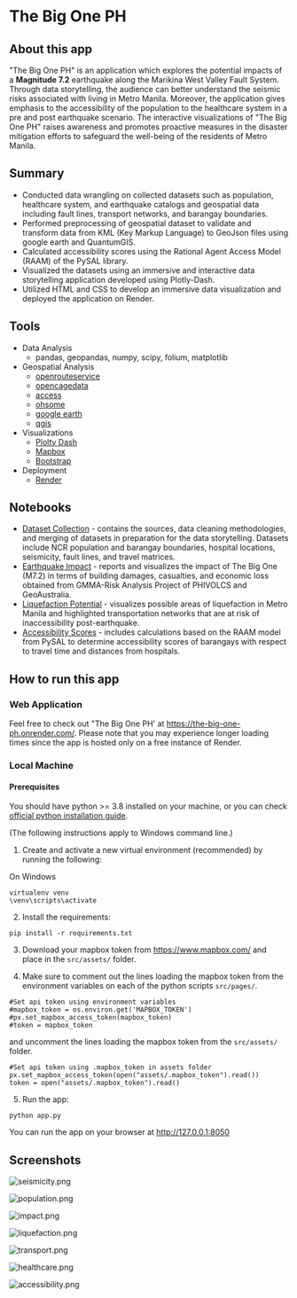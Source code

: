 # The Big One PH

## About this app

"The Big One PH" is an application which explores the potential impacts of a **Magnitude 7.2** earthquake along the Marikina West Valley Fault System. Through data storytelling, the audience can better understand the seismic risks associated with living in Metro Manila. Moreover, the application gives emphasis to the accessibility of the population to the healthcare system in a pre and post earthquake scenario. The interactive visualizations of "The Big One PH" raises awareness and promotes proactive measures in the disaster mitigation efforts to safeguard the well-being of the residents of Metro Manila.

## Summary

* Conducted data wrangling on collected datasets such as population, healthcare system, and earthquake catalogs and geospatial data including fault lines, transport networks, and barangay boundaries.
* Performed preprocessing of geospatial dataset to validate and transform data from KML (Key Markup Language) to GeoJson files using google earth and QuantumGIS.
* Calculated accessibility scores using the Rational Agent Access Model (RAAM) of the PySAL library.
* Visualized the datasets using an immersive and interactive data storytelling application developed using Plotly-Dash.
* Utilized HTML and CSS to develop an immersive data visualization and deployed the application on Render.

## Tools
* Data Analysis 
    * pandas, geopandas, numpy, scipy, folium, matplotlib
* Geospatial Analysis
    * [openrouteservice](https://openrouteservice.org/)
    * [opencagedata](https://opencagedata.com/)
    * [access](https://pysal.org/access/index.html)
    * [ohsome](https://heigit.org/big-spatial-data-analytics-en/ohsome/)
    * [google earth](https://earth.google.com/web/)
    * [qgis](https://qgis.org/en/site/)
* Visualizations
    * [Plolty Dash](https://plotly.com/dash/)
    * [Mapbox](https://www.mapbox.com/)
    * [Bootstrap](https://getbootstrap.com/)
* Deployment
    * [Render](https://render.com/)

## Notebooks
* [Dataset Collection](https://nbviewer.org/github/cpmalenab/the-big-one-ph/blob/master/notebooks/dataset_collection.ipynb) - contains the sources, data cleaning methodologies, and merging of datasets in preparation for the data storytelling. Datasets include NCR population and barangay boundaries, hospital locations, seismicity, fault lines, and travel matrices.
* [Earthquake Impact](https://nbviewer.org/github/cpmalenab/the-big-one-ph/blob/master/notebooks/earthquake_impact.ipynb) - reports and visualizes the impact of The Big One (M7.2) in terms of building damages, casualties, and economic loss obtained from GMMA-Risk Analysis Project of PHIVOLCS and GeoAustralia.
* [Liquefaction Potential](https://nbviewer.org/github/cpmalenab/the-big-one-ph/blob/master/notebooks/liquefaction_potential.ipynb) - visualizes possible areas of liquefaction in Metro Manila and highlighted transportation networks that are at risk of inaccessibility post-earthquake.
* [Accessibility Scores](https://nbviewer.org/github/cpmalenab/the-big-one-ph/blob/master/notebooks/accessibility_scores.ipynb) - includes calculations based on the RAAM model from PySAL to determine accessibility scores of barangays with respect to travel time and distances from hospitals.

## How to run this app

### Web Application

Feel free to check out "The Big One PH' at https://the-big-one-ph.onrender.com/. Please note that you may experience longer loading times since the app is hosted only on a free instance of Render.

### Local Machine
#### Prerequisites

You should have python >= 3.8 installed on your machine, or you can check
[official python installation guide](https://www.python.org/downloads/).

(The following instructions apply to Windows command line.)

1. Create and activate a new virtual environment (recommended) by running the following:

On Windows

```
virtualenv venv 
\venv\scripts\activate
```

2. Install the requirements:

```
pip install -r requirements.txt
```
3. Download your mapbox token from https://www.mapbox.com/ and place in the `src/assets/` folder. 

4. Make sure to comment out the lines loading the mapbox token from the environment variables on each of the python scripts `src/pages/`.

```
#Set api token using environment variables
#mapbox_token = os.environ.get('MAPBOX_TOKEN')
#px.set_mapbox_access_token(mapbox_token)
#token = mapbox_token
```

and uncomment the lines loading the mapbox token from the `src/assets/` folder.
```
#Set api token using .mapbox_token in assets folder
px.set_mapbox_access_token(open("assets/.mapbox_token").read())
token = open("assets/.mapbox_token").read()
```

5. Run the app:

```
python app.py
```
You can run the app on your browser at http://127.0.0.1:8050

## Screenshots

![seismicity.png](reports/seismicity.png)

![population.png](reports/population.PNG)

![impact.png](reports/impact.PNG)

![liquefaction.png](reports/liquefaction.PNG)

![transport.png](reports/transport.PNG)

![healthcare.png](reports/healthcare.PNG)

![accessibility.png](reports/accessibility.PNG)
